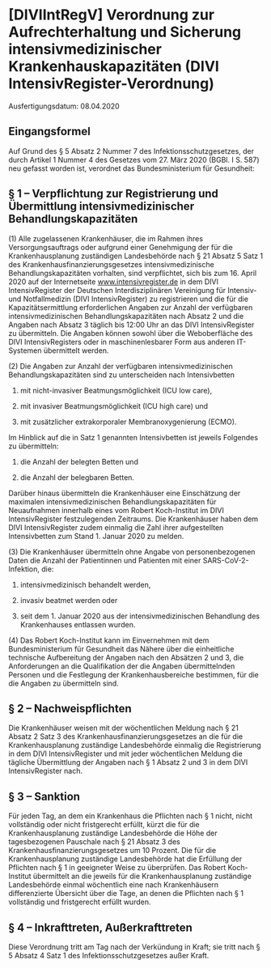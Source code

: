 # [DIVIIntRegV] Verordnung zur Aufrechterhaltung und Sicherung intensivmedizinischer Krankenhauskapazitäten  (DIVI IntensivRegister-Verordnung)

Ausfertigungsdatum: 08.04.2020

 

## Eingangsformel

Auf Grund des § 5 Absatz 2 Nummer 7 des Infektionsschutzgesetzes, der durch Artikel 1 Nummer 4 des Gesetzes vom 27. März 2020 (BGBl. I S. 587) neu gefasst worden ist, verordnet das Bundesministerium für Gesundheit:


## § 1 – Verpflichtung zur Registrierung und Übermittlung intensivmedizinischer Behandlungskapazitäten

(1) Alle zugelassenen Krankenhäuser, die im Rahmen ihres Versorgungsauftrags oder aufgrund einer Genehmigung der für die Krankenhausplanung zuständigen Landesbehörde nach § 21 Absatz 5 Satz 1 des Krankenhausfinanzierungsgesetzes intensivmedizinische Behandlungskapazitäten vorhalten, sind verpflichtet, sich bis zum 16. April 2020 auf der Internetseite www.intensivregister.de in dem DIVI IntensivRegister der Deutschen Interdisziplinären Vereinigung für Intensiv- und Notfallmedizin (DIVI IntensivRegister) zu registrieren und die für die Kapazitätsermittlung erforderlichen Angaben zur Anzahl der verfügbaren intensivmedizinischen Behandlungskapazitäten nach Absatz 2 und die Angaben nach Absatz 3 täglich bis 12:00 Uhr an das DIVI IntensivRegister zu übermitteln. Die Angaben können sowohl über die Weboberfläche des DIVI IntensivRegisters oder in maschinenlesbarer Form aus anderen IT-Systemen übermittelt werden.

(2) Die Angaben zur Anzahl der verfügbaren intensivmedizinischen Behandlungskapazitäten sind zu unterscheiden nach Intensivbetten

1. mit nicht-invasiver Beatmungsmöglichkeit (ICU low care),

2. mit invasiver Beatmungsmöglichkeit (ICU high care) und

3. mit zusätzlicher extrakorporaler Membranoxygenierung (ECMO).

Im Hinblick auf die in Satz 1 genannten Intensivbetten ist jeweils Folgendes zu übermitteln:

1. die Anzahl der belegten Betten und

2. die Anzahl der belegbaren Betten.

Darüber hinaus übermitteln die Krankenhäuser eine Einschätzung der maximalen intensivmedizinischen Behandlungskapazitäten für Neuaufnahmen innerhalb eines vom Robert Koch-Institut im DIVI IntensivRegister festzulegenden Zeitraums. Die Krankenhäuser haben dem DIVI IntensivRegister zudem einmalig die Zahl ihrer aufgestellten Intensivbetten zum Stand 1. Januar 2020 zu melden.

(3) Die Krankenhäuser übermitteln ohne Angabe von personenbezogenen Daten die Anzahl der Patientinnen und Patienten mit einer SARS-CoV-2-Infektion, die:

1. intensivmedizinisch behandelt werden,

2. invasiv beatmet werden oder

3. seit dem 1. Januar 2020 aus der intensivmedizinischen Behandlung des Krankenhauses entlassen wurden.

(4) Das Robert Koch-Institut kann im Einvernehmen mit dem Bundesministerium für Gesundheit das Nähere über die einheitliche technische Aufbereitung der Angaben nach den Absätzen 2 und 3, die Anforderungen an die Qualifikation der die Angaben übermittelnden Personen und die Festlegung der Krankenhausbereiche bestimmen, für die die Angaben zu übermitteln sind.


## § 2 – Nachweispflichten

Die Krankenhäuser weisen mit der wöchentlichen Meldung nach § 21 Absatz 2 Satz 3 des Krankenhausfinanzierungsgesetzes an die für die Krankenhausplanung zuständige Landesbehörde einmalig die Registrierung in dem DIVI IntensivRegister und mit jeder wöchentlichen Meldung die tägliche Übermittlung der Angaben nach § 1 Absatz 2 und 3 in dem DIVI IntensivRegister nach.


## § 3 – Sanktion

Für jeden Tag, an dem ein Krankenhaus die Pflichten nach § 1 nicht, nicht vollständig oder nicht fristgerecht erfüllt, kürzt die für die Krankenhausplanung zuständige Landesbehörde die Höhe der tagesbezogenen Pauschale nach § 21 Absatz 3 des Krankenhausfinanzierungsgesetzes um 10 Prozent. Die für die Krankenhausplanung zuständige Landesbehörde hat die Erfüllung der Pflichten nach § 1 in geeigneter Weise zu überprüfen. Das Robert Koch-Institut übermittelt an die jeweils für die Krankenhausplanung zuständige Landesbehörde einmal wöchentlich eine nach Krankenhäusern differenzierte Übersicht über die Tage, an denen die Pflichten nach § 1 vollständig und fristgerecht erfüllt wurden.


## § 4 – Inkrafttreten, Außerkrafttreten

Diese Verordnung tritt am Tag nach der Verkündung in Kraft; sie tritt nach § 5 Absatz 4 Satz 1 des Infektionsschutzgesetzes außer Kraft.
